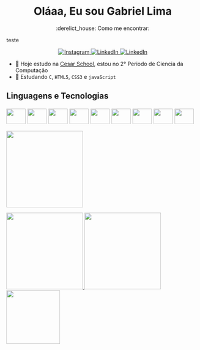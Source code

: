 <h1 align="center"> Oláaa, Eu sou Gabriel Lima </h1>

<p align="center"> 
  :derelict_house: Como me encontrar:
</p> teste

<p align="center">
  <a href="https://www.instagram.com/limagsc/">
    <img src="https://img.shields.io/badge/Instagram-E4405F?style=for-the-badge&logo=instagram&logoColor=white" alt="Instagram">
  </a>
  <a href="https://www.linkedin.com/in/gabriel-siqueira-cavalcanti-30909a1a4/">
    <img src="https://img.shields.io/badge/LinkedIn-0077B5?style=for-the-badge&logo=linkedin&logoColor=white" alt="LinkedIn">
  </a>
   <a href="https://www.twitter.com">
    <img src="https://img.shields.io/badge/Twitter-1DA1F2?style=for-the-badge&logo=twitter&logoColor=white" alt="LinkedIn">
  </a>
</p>

- 🔭 Hoje estudo na <a href="https://github.com/Abduzidos">Cesar School</a>, estou no 2° Periodo de Ciencia da Computação
- 🌱 Estudando `C`, `HTML5`, `CSS3` e `javaScript`
## 
<div style="display: inline_block"><h2> Linguagens e Tecnologias <br>
  <p></p>
  <img align="center" height="40" width="50" src="https://cdn.jsdelivr.net/gh/devicons/devicon/icons/python/python-original.svg" />
  <img align="center" height="40" width="50" src="https://cdn.jsdelivr.net/gh/devicons/devicon/icons/html5/html5-original.svg" />
  <img align="center" height="40" width="50" src="https://cdn.jsdelivr.net/gh/devicons/devicon/icons/css3/css3-original.svg" />
  <img align="center" height="40" width="50" src="https://cdn.jsdelivr.net/gh/devicons/devicon/icons/javascript/javascript-original.svg" />
  <img align="center" height="40" width="50" src="https://cdn.jsdelivr.net/gh/devicons/devicon/icons/git/git-original.svg" />
  <img align="center" height="40" width="50" src="https://cdn.jsdelivr.net/gh/devicons/devicon/icons/github/github-original.svg" />
  <img align="center" height="40" width="50" src="https://cdn.jsdelivr.net/gh/devicons/devicon/icons/premierepro/premierepro-plain.svg" />
  <img align="center" height="40" width="50" src="https://cdn.jsdelivr.net/gh/devicons/devicon/icons/nodejs/nodejs-original.svg" />
  <img align="center" height="40" width="50" src="https://cdn.jsdelivr.net/gh/devicons/devicon/icons/vscode/vscode-original.svg" />
</div>

<div>
  <a href="https://github.com/GabrielLimaSC">
  <img src="https://camo.githubusercontent.com/2bb027226280084c5edab512b6817ac84989a3f5113a088b77ee23a986bcb50f/68747470733a2f2f632e74656e6f722e636f6d2f703749677753313756307341414141432f72746a2d7269636b2d616e642d6d6f7274792e676966" height="200" data-canonical-src="https://c.tenor.com/p7IgwS17V0sAAAAC/rtj-rick-and-morty.gif" style="max-width: 100%; display: inline-block;" data-target="animated-image.originalImage"> <p></p>
  <img height="200em" src="https://github-readme-stats.vercel.app/api/top-langs/?username=GabrielLimaSC&layout-compact&langs_count=16&theme=dracula"/>
  <img height="200em" src="https://streak-stats.demolab.com?user=GabrielLimaSC&theme=dracula&locale=pt_BR"/>
  <img align="center" height="140em" src="https://github-readme-stats.vercel.app/api/pin?username=GabrielLimaSC&repo=Portifolio&theme=dracula"/> 
</div>
